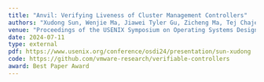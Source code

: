 ```yaml
---
title: "Anvil: Verifying Liveness of Cluster Management Controllers"
authors: "Xudong Sun, Wenjie Ma, Jiawei Tyler Gu, Zicheng Ma, Tej Chajed, Jon Howell, Andrea Lattuada, Oded Padon, Lalith Suresh, Adriana Szekeres, Tianyin Xu"
venue: "Proceedings of the USENIX Symposium on Operating Systems Design and Implementation (OSDI)"
date: 2024-07-11
type: external
pdf: https://www.usenix.org/conference/osdi24/presentation/sun-xudong
code: https://github.com/vmware-research/verifiable-controllers
award: Best Paper Award
---
```



